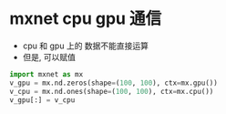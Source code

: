 # mxnet cpu gpu 通信

* cpu 和 gpu 上的 数据不能直接运算
* 但是, 可以赋值

```python
import mxnet as mx
v_gpu = mx.nd.zeros(shape=(100, 100), ctx=mx.gpu())
v_cpu = mx.nd.ones(shape=(100, 100), ctx=mx.cpu())
v_gpu[:] = v_cpu
```

